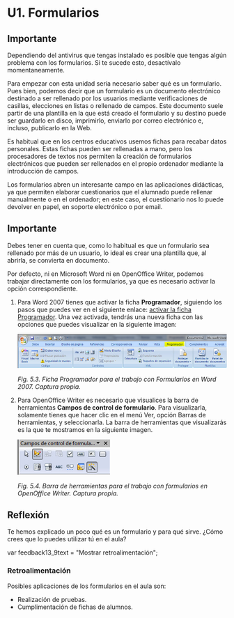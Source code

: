 # U1. Formularios

## Importante

Dependiendo del antivirus que tengas instalado es posible que tengas algún problema con los formularios. Si te sucede esto, desactívalo momentaneamente.

Para empezar con esta unidad sería necesario saber qué es un formulario. Pues bien, podemos decir que un formulario es un documento electrónico destinado a ser rellenado por los usuarios mediante verificaciones de casillas, elecciones en listas o rellenado de campos. Este documento suele partir de una plantilla en la que está creado el formulario y su destino puede ser guardarlo en disco, imprimirlo, enviarlo por correo electrónico e, incluso, publicarlo en la Web.

Es habitual que en los centros educativos usemos fichas para recabar datos personales. Estas fichas pueden ser rellenadas a mano, pero los procesadores de textos nos permiten la creación de formularios electrónicos que pueden ser rellenados en el propio ordenador mediante la introducción de campos.

Los formularios abren un interesante campo en las aplicaciones didácticas, ya que permiten elaborar cuestionarios que el alumnado puede rellenar manualmente o en el ordenador; en este caso, el cuestionario nos lo puede devolver en papel, en soporte electrónico o por email.

## Importante

Debes tener en cuenta que, como lo habitual es que un formulario sea rellenado por más de un usuario, lo ideal es crear una plantilla que, al abrirla, se convierta en documento.

Por defecto, ni en Microsoft Word ni en OpenOffice Writer, podemos trabajar directamente con los formularios, ya que es necesario activar la opción correspondiente.

1.  Para Word 2007 tienes que activar la ficha **Programador**, siguiendo los pasos que puedes ver en el siguiente enlace: [activar la ficha Programador](http://office.microsoft.com/es-es/word-help/crear-formularios-que-los-usuarios-rellenan-en-word-HA010030746.aspx?CTT=1#BM1 "Cómo activar la ficha Programador en Word"). Una vez activada, tendrás una nueva ficha con las opciones que puedes visualizar en la siguiente imagen:  
    

    ![](img/Imagen_03.jpg)

    
    _Fig. 5.3. Ficha Programador para el trabajo con Formularios en Word 2007. Captura propia._
    
2.  Para OpenOffice Writer es necesario que visualices la barra de herramientas **Campos de control de formulario**. Para visualizarla, solamente tienes que hacer clic en el menú Ver, opción Barras de herramientas, y seleccionarla. La barra de herramientas que visualizarás es la que te mostramos en la siguiente imagen.  
    

    ![](img/Imagen_04.jpg)

    
    _Fig. 5.4. Barra de herramientas para el trabajo con formularios en OpenOffice Writer. Captura propia._
    

## Reflexión

Te hemos explicado un poco qué es un formulario y para qué sirve. ¿Cómo crees que lo puedes utilizar tú en el aula?

var feedback13_9text = "Mostrar retroalimentación";

### Retroalimentación

Posibles aplicaciones de los formularios en el aula son:

*   Realización de pruebas.
*   Cumplimentación de fichas de alumnos.


